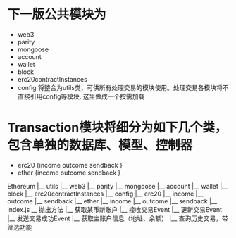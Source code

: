 # 下一版公共模块为
* web3
* parity
* mongoose
* account
* wallet
* block
* erc20contractInstances
* config
将整合为utils类，可供所有处理交易的模块使用。处理交易各模块将不直接引用config等模块.
这里做成一个按需加载

# Transaction模块将细分为如下几个类，包含单独的数据库、模型、控制器
* erc20 {income outcome sendback }
* ether {income outcome sendback }

Ethereum
|__ utils
        |__ web3
        |__ parity
        |__ mongoose
        |__ account
        |__ wallet
        |__ block
        |__ erc20contractInstances
        |__ config
|__ erc20
        |__ income
        |__ outcome
        |__ sendback
|__ ether
        |__ income
        |__ outcome
        |__ sendback
|__ index.js  __ 抛出方法
                |__ 获取某币新账户
                |__ 接收交易Event
                |__ 更新交易Event
                |__ 发送交易成功Event
                |__ 获取主账户信息（地址、余额）
                |__ 查询历史交易，带筛选功能
